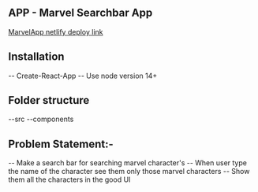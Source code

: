 
## APP - Marvel Searchbar App
[MarvelApp netlify deploy link](https://marvel-searchbar.netlify.app/) 

## Installation
 -- Create-React-App
 -- Use node version 14+

## Folder structure
 --src
  --components

## Problem Statement:-
  -- Make a search bar for searching marvel character's
  -- When user type the name of the character see them only those marvel       characters
  -- Show them all the characters in the good UI
   

